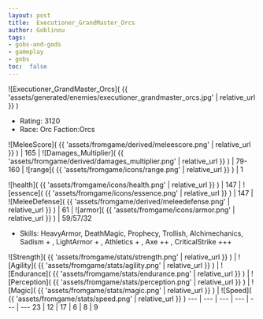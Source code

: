 ```yaml
---
layout: post
title:  Executioner_GrandMaster_Orcs
author: Goblinou
tags:
- gobs-and-gods
- gameplay
- gobs
toc:  false
---
```


![Executioner_GrandMaster_Orcs]( {{ 'assets/generated/enemies/executioner_grandmaster_orcs.jpg' | relative_url }} )
- Rating: 3120
- Race: Orc  Faction:Orcs

![MeleeScore]( {{ 'assets/fromgame/derived/meleescore.png' | relative_url }} ) | 165 | ![Damages_Multiplier]( {{ 'assets/fromgame/derived/damages_multiplier.png' | relative_url }} ) | 79-160 | ![range]( {{ 'assets/fromgame/icons/range.png' | relative_url }} ) | 1


![health]( {{ 'assets/fromgame/icons/health.png' | relative_url }} ) | 147 | ![essence]( {{ 'assets/fromgame/icons/essence.png' | relative_url }} ) | 147 | ![MeleeDefense]( {{ 'assets/fromgame/derived/meleedefense.png' | relative_url }} ) | 61 | ![armor]( {{ 'assets/fromgame/icons/armor.png' | relative_url }} ) | 59/57/32

* Skills: HeavyArmor, DeathMagic, Prophecy, Trollish, Alchimechanics, Sadism + , LightArmor + , Athletics + , Axe ++ , CriticalStrike +++ 

![Strength]( {{ 'assets/fromgame/stats/strength.png' | relative_url }} ) | ![Agility]( {{ 'assets/fromgame/stats/agility.png' | relative_url }} ) | ![Endurance]( {{ 'assets/fromgame/stats/endurance.png' | relative_url }} ) | ![Perception]( {{ 'assets/fromgame/stats/perception.png' | relative_url }} ) | ![Magic]( {{ 'assets/fromgame/stats/magic.png' | relative_url }} ) | ![Speed]( {{ 'assets/fromgame/stats/speed.png' | relative_url }} )
--- | --- | --- | --- | --- | ---
23 | 12 | 17 | 6 | 8 | 9
